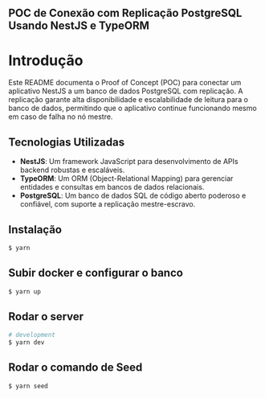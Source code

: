 ## POC de Conexão com Replicação PostgreSQL Usando NestJS e TypeORM

# Introdução

Este README documenta o Proof of Concept (POC) para conectar um aplicativo NestJS a um banco de dados PostgreSQL com replicação. A replicação garante alta disponibilidade e escalabilidade de leitura para o banco de dados, permitindo que o aplicativo continue funcionando mesmo em caso de falha no nó mestre.

## Tecnologias Utilizadas

- **NestJS**: Um framework JavaScript para desenvolvimento de APIs backend robustas e escaláveis.
- **TypeORM**: Um ORM (Object-Relational Mapping) para gerenciar entidades e consultas em bancos de dados relacionais.
- **PostgreSQL**: Um banco de dados SQL de código aberto poderoso e confiável, com suporte a replicação mestre-escravo.

## Instalação

```bash
$ yarn
```

## Subir docker e configurar o banco

```bash
$ yarn up
```

## Rodar o server

```bash
# development
$ yarn dev
```

## Rodar o comando de Seed

```bash
$ yarn seed
```
